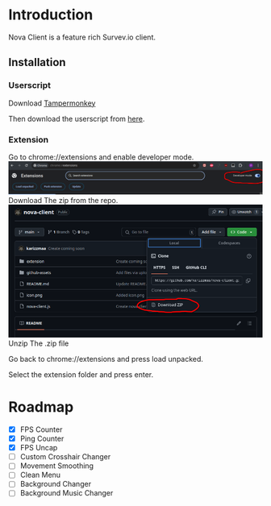 # Introduction
Nova Client is a feature rich Survev.io client.
## Installation 
### Userscript
Download [Tampermonkey](https://www.tampermonkey.net/crx/tampermonkey_stable.crx)

Then download the userscript from [here](https://raw.githubusercontent.com/karizzmaa/nova-client/refs/heads/main/nova-client.js).

### Extension
Go to chrome://extensions and enable developer mode.
![developer mode](https://raw.githubusercontent.com/karizzmaa/nova-client/refs/heads/main/github-assets/developer_mode.png)
Download The zip from the repo.
![extension](https://raw.githubusercontent.com/karizzmaa/nova-client/refs/heads/main/github-assets/extension.png)
Unzip The .zip file 

Go back to chrome://extensions and press load unpacked.

Select the extension folder and press enter.

# Roadmap

- [x] FPS Counter
- [x] Ping Counter
- [x] FPS Uncap
- [ ] Custom Crosshair Changer
- [ ] Movement Smoothing
- [ ] Clean Menu
- [ ] Background Changer
- [ ] Background Music Changer
